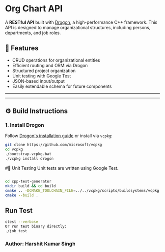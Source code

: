 # Org Chart API

A **RESTful API** built with [Drogon](https://github.com/drogonframework/drogon), a high-performance C++ framework. This API is designed to manage organizational structures, including persons, departments, and job roles.

## 🚀 Features

- CRUD operations for organizational entities
- Efficient routing and ORM via Drogon
- Structured project organization
- Unit testing with Google Test
- JSON-based input/output
- Easily extendable schema for future components

---


---

## ⚙️ Build Instructions

### 1. Install Drogon

Follow [Drogon's installation guide](https://github.com/drogonframework/drogon#build-and-install) or install via `vcpkg`:

```bash
git clone https://github.com/microsoft/vcpkg
cd vcpkg
./bootstrap-vcpkg.bat
./vcpkg install drogon
```

#🧪 Unit Testing
Unit tests are written using Google Test.

```bash

cd cpp-test-generator
mkdir build && cd build
cmake .. -DCMAKE_TOOLCHAIN_FILE=../../vcpkg/scripts/buildsystems/vcpkg.cmake
cmake --build .

```

## Run Test
```bash
ctest --verbose
Or run test binary directly:
./job_test

```

### Author: Harshit Kumar Singh
